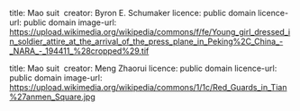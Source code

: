 title: Mao suit  
creator: Byron E. Schumaker
licence: public domain
licence-url: public domain
image-url: 
https://upload.wikimedia.org/wikipedia/commons/f/fe/Young_girl_dressed_in_soldier_attire_at_the_arrival_of_the_press_plane_in_Peking%2C_China_-_NARA_-_194411_%28cropped%29.tif

title: Mao suit  
creator: Meng Zhaorui
licence: public domain
licence-url: public domain
image-url: https://upload.wikimedia.org/wikipedia/commons/1/1c/Red_Guards_in_Tian%27anmen_Square.jpg